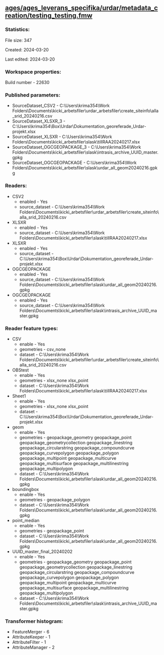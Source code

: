 ﻿## [ages/ages_leverans_specifika/urdar/metadata_creation/testing_testing.fmw](https://github.com/kicki58/kix_working_dir/blob/master/ages/ages_leverans_specifika/urdar/metadata_creation/testing_testing.fmw)

### Statistics:
File size: 347

Created: 2024-03-20

Last edited: 2024-03-20


### Workspace properties:
Build number    - 22630

### Published parameters:
*  SourceDataset_CSV2    -   C:\Users\krima354\Work Folders\Documents\kicki_arbetsfiler\urdar_arbetsfiler\create_siteinfo\alla_srid_20240216.csv
*  SourceDataset_XLSXR_3    -   C:\Users\krima354\Box\Urdar\Dokumentation_georeferade_Urdar-projekt.xlsx
*  SourceDataset_XLSXR    -   C:\Users\krima354\Work Folders\Documents\kicki_arbetsfiler\slask\tillRAA20240217.xlsx
*  SourceDataset_OGCGEOPACKAGE_3    -   C:\Users\krima354\Work Folders\Documents\kicki_arbetsfiler\slask\intrasis_archive_UUID_master.gpkg
*  SourceDataset_OGCGEOPACKAGE    -   C:\Users\krima354\Work Folders\Documents\kicki_arbetsfiler\slask\urdar_all_geom20240216.gpkg

### Readers:
*  CSV2
    * enabled    -  Yes
    * source_dataset    -   C:\Users\krima354\Work Folders\Documents\kicki_arbetsfiler\urdar_arbetsfiler\create_siteinfo\alla_srid_20240216.csv
*  XLSXR
    * enabled    -  Yes
    * source_dataset    -   C:\Users\krima354\Work Folders\Documents\kicki_arbetsfiler\slask\tillRAA20240217.xlsx
*  XLSXR
    * enabled    -  Yes
    * source_dataset    -   C:\Users\krima354\Box\Urdar\Dokumentation_georeferade_Urdar-projekt.xlsx
*  OGCGEOPACKAGE
    * enabled    -  Yes
    * source_dataset    -   C:\Users\krima354\Work Folders\Documents\kicki_arbetsfiler\slask\urdar_all_geom20240216.gpkg
*  OGCGEOPACKAGE
    * enabled    -  Yes
    * source_dataset    -   C:\Users\krima354\Work Folders\Documents\kicki_arbetsfiler\slask\intrasis_archive_UUID_master.gpkg

### Reader feature types:
*  CSV
    * enable - Yes
    * geometries - csv_none
    * dataset - C:\Users\krima354\Work Folders\Documents\kicki_arbetsfiler\urdar_arbetsfiler\create_siteinfo\alla_srid_20240216.csv
*  OBStest
    * enable - Yes
    * geometries - xlsx_none xlsx_point
    * dataset - C:\Users\krima354\Work Folders\Documents\kicki_arbetsfiler\slask\tillRAA20240217.xlsx
*  Sheet1
    * enable - Yes
    * geometries - xlsx_none xlsx_point
    * dataset - C:\Users\krima354\Box\Urdar\Dokumentation_georeferade_Urdar-projekt.xlsx
*  geom
    * enable - Yes
    * geometries - geopackage_geometry geopackage_point geopackage_geometrycollection geopackage_linestring geopackage_circularstring geopackage_compoundcurve geopackage_curvepolygon geopackage_polygon geopackage_multipoint geopackage_multicurve geopackage_multisurface geopackage_multilinestring geopackage_multipolygon
    * dataset - C:\Users\krima354\Work Folders\Documents\kicki_arbetsfiler\slask\urdar_all_geom20240216.gpkg
*  boundingbox
    * enable - Yes
    * geometries - geopackage_polygon
    * dataset - C:\Users\krima354\Work Folders\Documents\kicki_arbetsfiler\slask\urdar_all_geom20240216.gpkg
*  point_median
    * enable - Yes
    * geometries - geopackage_point
    * dataset - C:\Users\krima354\Work Folders\Documents\kicki_arbetsfiler\slask\urdar_all_geom20240216.gpkg
*  UUID_master_final_20240202
    * enable - Yes
    * geometries - geopackage_geometry geopackage_point geopackage_geometrycollection geopackage_linestring geopackage_circularstring geopackage_compoundcurve geopackage_curvepolygon geopackage_polygon geopackage_multipoint geopackage_multicurve geopackage_multisurface geopackage_multilinestring geopackage_multipolygon
    * dataset - C:\Users\krima354\Work Folders\Documents\kicki_arbetsfiler\slask\intrasis_archive_UUID_master.gpkg




### Transformer histogram:
*  FeatureMerger    -   6
*  AttributeKeeper    -   1
*  AttributeFilter    -   1
*  AttributeManager    -   2

